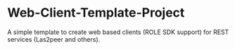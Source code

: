 Web-Client-Template-Project
=======================

A simple template to create web based clients (ROLE SDK support) for REST services (Las2peer and others).
